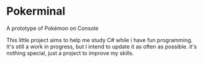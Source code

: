 # Pokerminal
A prototype of Pokémon on Console

This little project aims to help me study C# while i have fun programming.
It's still a work in progress, but I intend to update it as often as possible. it's nothing special, just a project to improve my skills. 
